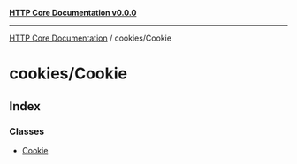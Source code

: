 [**HTTP Core Documentation v0.0.0**](../../README.md)

***

[HTTP Core Documentation](../../modules.md) / cookies/Cookie

# cookies/Cookie

## Index

### Classes

- [Cookie](classes/Cookie.md)
